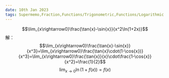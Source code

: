```yaml
---
date: 10th Jan 2023
tags: Supermemo,Fraction,Functions/Trigonometric,Functions/Logarithmic
---
```


$$\lim_{x\rightarrow0}\frac{\tan{x}-\sin{x}}{x^2\ln(1+2x)}$$
解：$$\lim_{x\rightarrow0}\frac{\tan{x}-\sin{x}}{x^3}=\lim_{x\rightarrow0}\frac{\tan{x}\cdot(1-\cos{x})}{x^3}=\lim_{x\rightarrow0}\frac{\tan{x}}{x}\cdot\frac{1-\cos{x}}{x^2}=\frac{1}{2}$$
$$\lim_{x\rightarrow0}\ln(1+f(x))=f(x)$$
